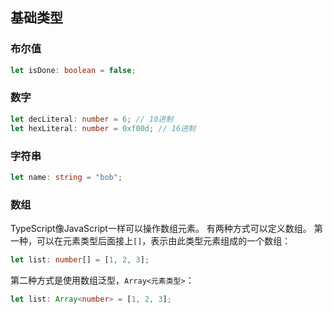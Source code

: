## 基础类型

### 布尔值

```typescript
let isDone: boolean = false;
```

### 数字

```typescript
let decLiteral: number = 6; // 10进制
let hexLiteral: number = 0xf00d; // 16进制
```

### 字符串

```typescript
let name: string = "bob";
```

### 数组

TypeScript像JavaScript一样可以操作数组元素。 有两种方式可以定义数组。 第一种，可以在元素类型后面接上`[]`，表示由此类型元素组成的一个数组：

```typescript
let list: number[] = [1, 2, 3];
```

第二种方式是使用数组泛型，`Array<元素类型>`：

```typescript
let list: Array<number> = [1, 2, 3];
```